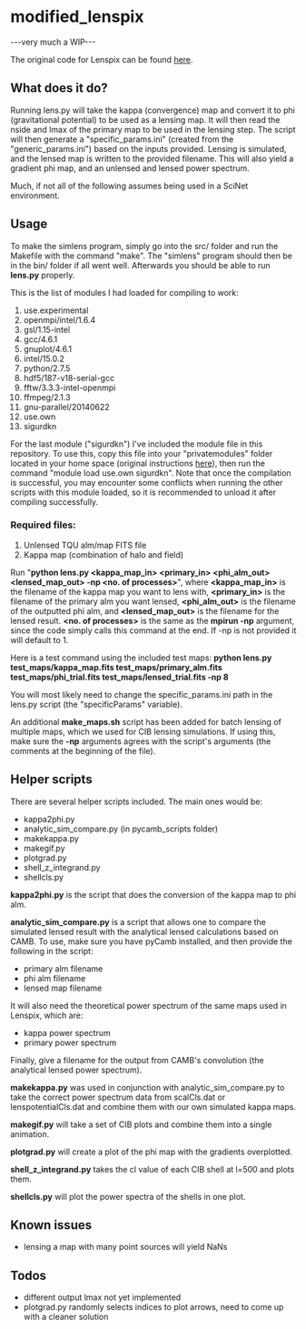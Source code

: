 # modified_lenspix
---very much a WIP---

The original code for Lenspix can be found [here](http://cosmologist.info/lenspix/).

## What does it do?
  Running lens.py will take the kappa (convergence) map and convert it to phi (gravitational potential) to be used as a lensing map. It will then read the nside and lmax of the primary map to be used in the lensing step. The script will then generate a "specific_params.ini" (created from the "generic_params.ini") based on the inputs provided. Lensing is simulated, and the lensed map is written to the provided filename. This will also yield a gradient phi map, and an unlensed and lensed power spectrum.

Much, if not all of the following assumes being used in a SciNet environment.

## Usage
To make the simlens program, simply go into the src/ folder and run the Makefile with the command "make". The "simlens" program should then be in the bin/ folder if all went well. Afterwards you should be able to run __lens.py__ properly.

This is the list of modules I had loaded for compiling to work:

  1) use.experimental
  2) openmpi/intel/1.6.4
  3) gsl/1.15-intel
  4) gcc/4.6.1
  5) gnuplot/4.6.1
  6) intel/15.0.2
  7) python/2.7.5
  8) hdf5/187-v18-serial-gcc
  9) fftw/3.3.3-intel-openmpi
  10) ffmpeg/2.1.3
  11) gnu-parallel/20140622
  12) use.own
  13) sigurdkn

For the last module ("sigurdkn") I've included the module file in this repository. To use this, copy this file into your "privatemodules" folder located in your home space (original instructions [here](https://wiki.scinet.utoronto.ca/wiki/index.php/Installing_your_own_modules#How_to_do_it)), then run the command "module load use.own sigurdkn". Note that once the compilation is successful, you may encounter some conflicts when running the other scripts with this module loaded, so it is recommended to unload it after compiling successfully.

### Required files:
1. Unlensed TQU alm/map FITS file
2. Kappa map (combination of halo and field)

Run "__python lens.py <kappa_map_in> <primary_in> <phi_alm_out> <lensed_map_out> -np <no. of processes>__", where __<kappa_map_in>__ is the filename of the kappa map you want to lens with, __<primary_in>__ is the filename of the primary alm you want lensed, __<phi_alm_out>__ is the filename of the outputted phi alm, and __<lensed_map_out>__ is the filename for the lensed result. __<no. of processes>__ is the same as the __mpirun -np__ argument, since the code simply calls this command at the end. If -np is not provided it will default to 1. 

Here is a test command using the included test maps: __python lens.py test_maps/kappa_map.fits test_maps/primary_alm.fits test_maps/phi_trial.fits test_maps/lensed_trial.fits -np 8__

You will most likely need to change the specific_params.ini path in the lens.py script (the "specificParams" variable).

An additional __make_maps.sh__ script has been added for batch lensing of multiple maps, which we used for CIB lensing simulations. If using this, make sure the __-np__ arguments agrees with the script's arguments (the comments at the beginning of the file). 

## Helper scripts
There are several helper scripts included. The main ones would be:
* kappa2phi.py
* analytic_sim_compare.py (in pycamb_scripts folder)
* makekappa.py
* makegif.py
* plotgrad.py
* shell_z_integrand.py
* shellcls.py

__kappa2phi.py__ is the script that does the conversion of the kappa map to phi alm.

__analytic_sim_compare.py__ is a script that allows one to compare the simulated lensed result with the analytical lensed calculations based on CAMB. To use, make sure you have pyCamb installed, and then provide the following in the script:
* primary alm filename
* phi alm filename
* lensed map filename

It will also need the theoretical power spectrum of the same maps used in Lenspix, which are:
* kappa power spectrum
* primary power spectrum

Finally, give a filename for the output from CAMB's convolution (the analytical lensed power spectrum). 

__makekappa.py__ was used in conjunction with analytic_sim_compare.py to take the correct power spectrum data from scalCls.dat or lenspotentialCls.dat and combine them with our own simulated kappa maps.

__makegif.py__ will take a set of CIB plots and combine them into a single animation.

__plotgrad.py__ will create a plot of the phi map with the gradients overplotted.

__shell_z_integrand.py__ takes the cl value of each CIB shell at l=500 and plots them.

__shellcls.py__ will plot the power spectra of the shells in one plot.

## Known issues
* lensing a map with many point sources will yield NaNs

## Todos
* different output lmax not yet implemented
* plotgrad.py randomly selects indices to plot arrows, need to come up with a cleaner solution